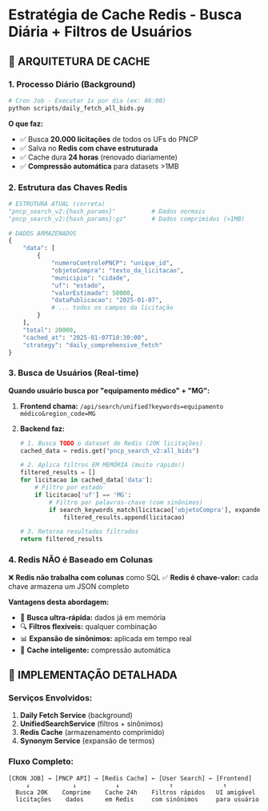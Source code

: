 # Estratégia de Cache Redis - Busca Diária + Filtros de Usuários

## 🎯 **ARQUITETURA DE CACHE**

### **1. Processo Diário (Background)**
```bash
# Cron Job - Executar 1x por dia (ex: 06:00)
python scripts/daily_fetch_all_bids.py
```

**O que faz:**
- ✅ Busca **20.000 licitações** de todos os UFs do PNCP
- ✅ Salva no **Redis com chave estruturada**
- ✅ Cache dura **24 horas** (renovado diariamente)
- ✅ **Compressão automática** para datasets >1MB

### **2. Estrutura das Chaves Redis**

```python
# ESTRUTURA ATUAL (correta)
"pncp_search_v2:{hash_params}"          # Dados normais
"pncp_search_v2:{hash_params}:gz"       # Dados comprimidos (>1MB)

# DADOS ARMAZENADOS
{
    "data": [
        {
            "numeroControlePNCP": "unique_id",
            "objetoCompra": "texto_da_licitacao",
            "municipio": "cidade",
            "uf": "estado",
            "valorEstimado": 50000,
            "dataPublicacao": "2025-01-07",
            # ... todos os campos da licitação
        }
    ],
    "total": 20000,
    "cached_at": "2025-01-07T10:30:00",
    "strategy": "daily_comprehensive_fetch"
}
```

### **3. Busca de Usuários (Real-time)**

**Quando usuário busca por "equipamento médico" + "MG":**

1. **Frontend chama:** `/api/search/unified?keywords=equipamento médico&region_code=MG`

2. **Backend faz:**
   ```python
   # 1. Busca TODO o dataset do Redis (20K licitações)
   cached_data = redis.get("pncp_search_v2:all_bids")
   
   # 2. Aplica filtros EM MEMÓRIA (muito rápido!)
   filtered_results = []
   for licitacao in cached_data['data']:
       # Filtro por estado
       if licitacao['uf'] == 'MG':
           # Filtro por palavras-chave (com sinônimos)
           if search_keywords_match(licitacao['objetoCompra'], expanded_keywords):
               filtered_results.append(licitacao)
   
   # 3. Retorna resultados filtrados
   return filtered_results
   ```

### **4. Redis NÃO é Baseado em Colunas**

❌ **Redis não trabalha com colunas** como SQL
✅ **Redis é chave-valor:** cada chave armazena um JSON completo

**Vantagens desta abordagem:**
- 🚀 **Busca ultra-rápida:** dados já em memória
- 🔍 **Filtros flexíveis:** qualquer combinação
- 📊 **Expansão de sinônimos:** aplicada em tempo real
- 💾 **Cache inteligente:** compressão automática

## 🔧 **IMPLEMENTAÇÃO DETALHADA**

### **Serviços Envolvidos:**

1. **Daily Fetch Service** (background)
2. **UnifiedSearchService** (filtros + sinônimos)  
3. **Redis Cache** (armazenamento comprimido)
4. **Synonym Service** (expansão de termos)

### **Fluxo Completo:**

```
[CRON JOB] → [PNCP API] → [Redis Cache] ← [User Search] ← [Frontend]
     ↓            ↓           ↓              ↑              ↑
  Busca 20K    Comprime    Cache 24h    Filtros rápidos   UI amigável
  licitações    dados      em Redis     com sinônimos     para usuário
``` 